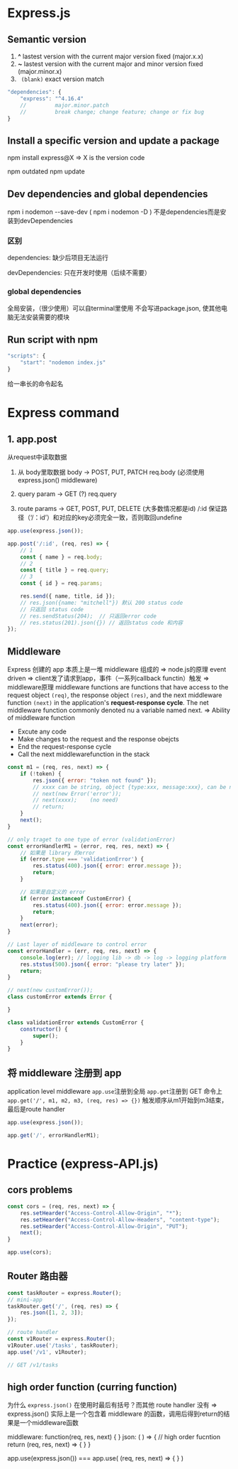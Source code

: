 # Express.js

## Semantic version

1. **^** lastest version with the current major version fixed (major.x.x)
2. **~** lastest version with the current major and minor version fixed (major.minor.x)
3. ` (blank)` exact version match

```js
"dependencies": {
    "express": "^4.16.4"
    //         major.minor.patch
    //         break change; change feature; change or fix bug
}
```

## Install a specific version and update a package

npm install express@X => X is the version code

npm outdated
npm update

## Dev dependencies and global dependencies

npm i nodemon --save-dev ( npm i nodemon -D )
不是dependencies而是安装到devDependencies

### 区别

dependencies: 缺少后项目无法运行

devDependencies: 只在开发时使用（后续不需要）

### global dependencies

全局安装，（很少使用）可以自terminal里使用
不会写进package.json, 使其他电脑无法安装需要的模块

## Run script with npm

```js
"scripts": {
    "start": "nodemon index.js"
}
```
给一串长的命令起名

# Express command

## 1. app.post

从request中读取数据

1. 从 body里取数据
body -> POST, PUT, PATCH
req.body (必须使用 express.json() middleware)

2. query param -> GET (?)
req.query

3. route params -> GET, POST, PUT, DELETE (大多数情况都是id)
/:id
保证路径（‘/：id’）和对应的key必须完全一致，否则取回undefine 

```js
app.use(express.json());

app.post('/:id', (req, res) => {
    // 1
    const { name } = req.body;
    // 2
    const { title } = req.query;
    // 3
    const { id } = req.params;

    res.send({ name, title, id });
    // res.json({name: "mitchell"}) 默认 200 status code
    // 只返回 status code
    // res.sendStatus(204);  // 只返回error code
    // res.status(201).json({}) // 返回status code 和内容
});
```

## Middleware

Express 创建的 app 本质上是一堆 middleware 组成的
=>
node.js的原理
event driven => client发了请求到app，事件（一系列callback functin）触发
=>
middleware原理
middleware functions are functions that have access to the request object `(req)`, the response object `(res)`, and the next middleware function `(next)` in the application's **request-response cycle**. The net middleware function commonly denoted nu a variable named next.
=>
Ability of middleware function
- Excute any code
- Make changes to the request and the response obejcts
- End the request-response cycle
- Call the next middlewarefunction in the stack

```js
const m1 = (req, res, next) => {
    if (!token) {
        res.json({ error: "token not found" });
        // xxxx can be string, object {type:xxx, message:xxx}, can be new Error('');
        // next(new Error('error'));
        // next(xxxx);    (no need)
        // return;
    }
    next();
}

// only traget to one type of error (validationError)
const errorHandlerM1 = (error, req, res, next) => {
    // 如果是 library 的error
    if (error.type === 'validationError') {
        res.status(400).json({ error: error.message });
        return;
    }

    // 如果是自定义的 error
    if (error instanceof CustomError) {
        res.status(400).json({ error: error.message });
        return;
    }
    next(error);
}

// Last layer of middleware to control error
const errorHandler = (err, req, res, next) => {
    console.log(err); // logging lib -> db -> log -> logging platform
    res.ststus(500).json({ error: "please try later" });
    return;
}

// next(new customError());
class customError extends Error {

}

class validationError extends CustomError {
    constructor() {
        super();
    }
}
```

## 将 middleware 注册到 app

application level middleware
`app.use`注册到全局
`app.get`注册到 GET 命令上
`app.get('/', m1, m2, m3, (req, res) => {})` 触发顺序从m1开始到m3结束，最后是route handler

```js
app.use(express.json());

app.get('/', errorHandlerM1);
```

# Practice (express-API.js)

## cors problems
```js
const cors = (req, res, next) => {
    res.setHearder("Access-Control-Allow-Origin", "*");
    res.setHearder("Access-Control-Allow-Headers", "content-type");
    res.setHearder("Access-Control-Allow-Origin", "PUT");
    next();
}

app.use(cors);
```

## Router 路由器

```js
const taskRouter = express.Router();
// mini-app
taskRouter.get('/', (req, res) => {
    res.json([1, 2, 3]);
});

// route handler
const v1Router = express.Router();
v1Router.use('/tasks', taskRouter);
app.use('/v1', v1Router);

// GET /v1/tasks
```

## high order function (curring function)

为什么 `express.json()` 在使用时最后有括号？而其他 route handler 没有
=> express.json() 实际上是一个包含着 middleware 的函数，调用后得到return的结果是一个middleware函数

middleware: function(req, res, next) { }
json: ( ) => {
    // high order fucntion
    return (req, res, next) => { }
}

app.use(express.json()) === app.use( (req, res, next) => { } )
